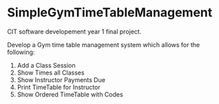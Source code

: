# SimpleGymTimeTableManagement


CIT software developement year 1 final project.



Develop a Gym time table management system which allows for the following:

1. Add a Class Session
2. Show Times all Classes
3. Show Instructor Payments Due
4. Print TimeTable for Instructor
5. Show Ordered TimeTable with Codes
